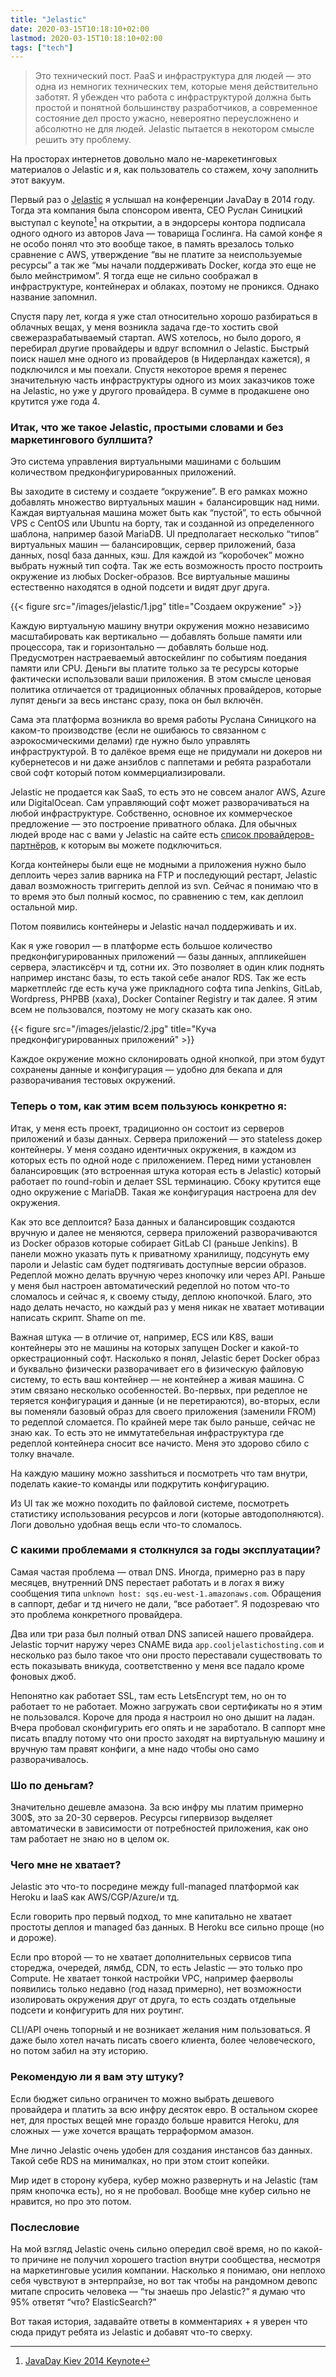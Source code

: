 ```yaml
---
title: "Jelastic"
date: 2020-03-15T10:18:10+02:00
lastmod: 2020-03-15T10:18:10+02:00
tags: ["tech"]
---
```


>Это технический пост. PaaS и инфраструктура для людей — это одна из немногих технических тем, которые меня действительно заботят. Я убежден что работа с инфраструктурой должна быть простой и понятной большинству разработчиков, а современное состояние дел просто ужасно, невероятно переусложнено и абсолютно не для людей. Jelastic пытается в некотором смысле решить эту проблему.

На просторах интернетов довольно мало не-марекетинговых материалов о Jelastic и я, как пользователь со стажем, хочу заполнить этот вакуум.

Первый раз о [Jelastic](https://jelastic.com/) я услышал на конференции JavaDay в 2014 году. Тогда эта компания была спонсором ивента, CEO Руслан Синицкий выступал с keynote[^1] на открытии, а в эндорсеры контора подписала одного одного из авторов Java — товарища Гослинга. На самой конфе я не особо понял что это вообще такое, в память врезалось только сравнение с AWS, утверждение “вы не платите за неиспользуемые ресурсы” а так же “мы начали поддерживать Docker, когда это еще не было мейнстримом”. Я тогда еще не сильно соображал в инфраструктуре, контейнерах и облаках, поэтому не проникся. Однако название запомнил.

Спустя пару лет, когда я уже стал относительно хорошо разбираться в облачных вещах, у меня возникла задача где-то хостить свой свежеразрабатываемый стартап. AWS хотелось, но было дорого, я перебирал другие провайдеры и вдруг вспомнил о Jelastic. Быстрый поиск нашел мне одного из провайдеров (в Нидерландах кажется), я подключился и мы поехали. Спустя некоторое время я перенес значительную часть инфраструктуры одного из моих заказчиков тоже на Jelastic, но уже у другого провайдера. В сумме в продакшене оно крутится уже года 4.

### Итак, что же такое Jelastic, простыми словами и без маркетингового буллшита?

Это система управления виртуальными машинами с большим количеством предконфигурированных приложений.

Вы заходите в систему и создаете “окружение”. В его рамках можно добавлять множество виртуальных машин + балансировщик над ними. Каждая виртуальная машина может быть как “пустой”, то есть обычной VPS с CentOS или Ubuntu на борту, так и созданной из определенного шаблона, например базой MariaDB. UI предполагает несколько “типов” виртуальных машин — балансировщик, сервер приложений, база данных, nosql база данных, кэш. Для каждой из “коробочек” можно выбрать нужный тип софта. Так же есть возможность просто построить окружение из любых Docker-образов. Все виртуальные машины естественно находятся в одной подсети и видят друг друга.

{{< figure src="/images/jelastic/1.jpg" title="Создаем окружение" >}}

Каждую виртуальную машину внутри окружения можно независимо масштабировать как вертикально — добавлять больше памяти или процессора, так и горизонтально — добавлять больше нод. Предусмотрен настраеваемый автоскейлинг по событиям поедания памяти или CPU. Деньги вы платите только за те ресурсы которые фактически использовали ваши приложения. В этом смысле ценовая политика отличается от традиционных облачных провайдеров, которые лупят деньги за весь инстанс сразу, пока он был включён.

Сама эта платформа возникла во время работы Руслана Синицкого на каком-то производстве (если не ошибаюсь то связанном с аэрокосмическими делами) где нужно было управлять инфраструктурой. В то далёкое время еще не придумали ни докеров ни кубернетесов и ни даже анзиблов с паппетами и ребята разработали свой софт который потом коммерциализировали.

Jelastic не продается как SaaS, то есть это не совсем аналог AWS, Azure или DigitalOcean. Сам управляющий софт может разворачиваться на любой инфраструктуре. Собственно, основное их коммерческое предложение — это построение приватного облака. Для обычных людей вроде нас с вами у Jelastic на сайте есть [список провайдеров-партнёров](https://jelastic.cloud/), к которым вы можете подключиться.

Когда контейнеры были еще не модными а приложения нужно было деплоить через залив варника на FTP и последующий рестарт, Jelastic давал возможность триггерить деплой из svn. Сейчас я понимаю что в то время это был полный космос, по сравнению с тем, как деплоил остальной мир.

Потом появились контейнеры и Jelastic начал поддерживать и их.

Как я уже говорил — в платформе есть большое количество предконфигурированных приложений — базы данных, аппликейшен сервера, эластиксёрч и тд, сотни их. Это позволяет в один клик поднять например инстанс базы, то есть такой себе аналог RDS. Так же есть маркетплейс где есть куча уже прикладного софта типа Jenkins, GitLab, Wordpress, PHPBB (хаха), Docker Container Registry и так далее. Я этим всем не пользовался, поэтому не могу сказать как оно.

{{< figure src="/images/jelastic/2.jpg" title="Куча предконфигурированных приложений" >}}

Каждое окружение можно склонировать одной кнопкой, при этом будут сохранены данные и конфигурация — удобно для бекапа и для разворачивания тестовых окружений.

### Теперь о том, как этим всем пользуюсь конкретно я:

Итак, у меня есть проект, традиционно он состоит из серверов приложений и базы данных. Сервера приложений — это stateless докер контейнеры. У меня создано идентичных окружения, в каждом из которых есть по одной ноде с приложением. Перед ними установлен балансировщик (это встроенная штука которая есть в Jelastic) который работает по round-robin и делает SSL терминацию. Сбоку крутится еще одно окружение с MariaDB. Такая же конфигурация настроена для dev окружения.

Как это все деплоится? База данных и балансировщик создаются вручную и далее не меняются, сервера приложений разворачиваются из Docker образов которые собирает GitLab CI (раньше Jenkins). В панели можно указать путь к приватному хранилищу, подсунуть ему пароли и Jelastic сам будет подтягивать доступные версии образов. Редеплой можно делать вручную через кнопочку или через API. Раньше у меня был настроен автоматический редеплой но потом что-то сломалось и сейчас я, к своему стыду, деплою кнопочкой. Благо, это надо делать нечасто, но каждый раз у меня никак не хватает мотивации написать скрипт. Shame on me.

Важная штука — в отличие от, например, ECS или K8S, ваши контейнеры это не машины на которых запущен Docker и какой-то оркестрационный софт. Насколько я понял, Jelastic берет Docker образ и буквально физически разворачивает его в физическую файловую систему, то есть ваш контейнер — не контейнер а живая машина. С этим связано несколько особенностей. Во-первых, при редеплое не теряется конфигурация и данные (и не перетираются), во-вторых, если вы поменяли базовый образ для своего приложения (заменили FROM) то редеплой сломается. По крайней мере так было раньше, сейчас не знаю как. То есть это не иммутатебельная инфраструктура где редеплой контейнера сносит все начисто. Меня это здорово сбило с толку вначале.

На каждую машину можно заsshиться и посмотреть что там внутри, поделать какие-то команды или подкрутить конфигурацию.

Из UI так же можно походить по файловой системе, посмотреть статистику использования ресурсов и логи (которые автодополняются). Логи довольно удобная вещь если что-то сломалось.

### С какими проблемами я столкнулся за годы эксплуатации?

Самая частая проблема — отвал DNS. Иногда, примерно раз в пару месяцев, внутренний DNS перестает работать и в логах я вижу сообщения типа `unknown host: sqs.eu-west-1.amazonaws.com`. Обращения в саппорт, дебаг и тд ничего не дали, “все работает”. Я подозреваю что это проблема конкретного провайдера. 

Два или три раза был полный отвал DNS записей нашего провайдера. Jelastic торчит наружу через CNAME вида `app.cooljelastichosting.com` и несколько раз было такое что они просто переставали существовать то есть показывать вникуда, соответственно у меня все падало кроме фоновых джоб.

Непонятно как работает SSL, там есть LetsEncrypt тем, но он то работает то не работает. Можно загружать свои сертификаты но я этим не пользовался. Короче для прода я настроил но оно дышит на ладан. Вчера пробовал сконфигурить его опять и не заработало. В саппорт мне писать впадлу потому что они просто заходят на виртуальную машину и вручную там правят конфиги, а мне надо чтобы оно само разворачивалось.

### Шо по деньгам? 

Значительно дешевле амазона. За всю инфру мы платим примерно 300$, это за 20-30 серверов. Ресурсы гипервизор выделяет автоматически в зависимости от потребностей приложения, как оно там работает не знаю но в целом ок.

### Чего мне не хватает?

Jelastic это что-то посредине между full-managed платформой как Heroku и IaaS как AWS/CGP/Azure/и тд.

Если говорить про первый подход, то мне капитально не хватает простоты деплоя и managed баз данных. В Heroku все сильно проще (но и дороже).

Если про второй — то не хватает дополнительных сервисов типа стореджа, очередей, лямбд, CDN, то есть Jelastic — это только про Compute. Не хватает тонкой настройки VPC, например фаерволы появились только недавно (год назад примерно), нет возможности изолировать окружения друг от друга, то есть создать отдельные подсети и конфигурить для них роутинг.

CLI/API очень топорный и не возникает желания ним пользоваться. Я даже было хотел начать писать своего клиента, более человеческого, но потом забил на эту историю.

### Рекомендую ли я вам эту штуку? 

Если бюджет сильно ограничен то можно выбрать дешевого провайдера и платить за всю инфру десяток евро. В остальном скорее нет, для простых вещей мне гораздо больше нравится Heroku, для сложных — уже хочется вращать терраформом амазон.

Мне лично Jelastic очень удобен для создания инстансов баз данных. Такой себе RDS на минималках, но при этом стоит копейки.

Мир идет в сторону кубера, кубер можно развернуть и на Jelastic (там прям кнопочка есть), но я не пробовал. Вообще мне кубер сильно не нравится, но про это потом.

### Послесловие

На мой взгляд Jelastic очень сильно опередил своё время, но по какой-то причине не получил хорошего traction внутри сообщества, несмотря на маркетинговые усилия компании. Насколько я понимаю, они неплохо себя чувствуют в энтерпрайзе, но вот так чтобы на рандомном девопс митапе спросить человека — “ты знаешь про Jelastic?” я думаю что 95% ответят “что? ElasticSearch?”

Вот такая история, задавайте ответы в комментариях + я уверен что сюда придут ребята из Jelastic и добавят что-то сверху.

[^1]: [JavaDay Kiev 2014 Keynote](https://youtu.be/NrKgO6w6QUI?list=PLlhpyJD4TzMbYWHgSJb2kydmCMnem6YIk&t=6615)